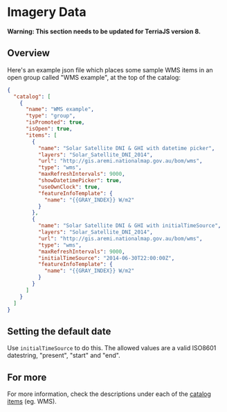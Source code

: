 # Imagery Data

**Warning: This section needs to be updated for TerriaJS version 8.**

## Overview

Here's an example json file which places some sample WMS items in an open group called "WMS example", at the top of the catalog:

```json
{
  "catalog": [
    {
      "name": "WMS example",
      "type": "group",
      "isPromoted": true,
      "isOpen": true,
      "items": [
        {
          "name": "Solar Satellite DNI & GHI with datetime picker",
          "layers": "Solar_Satellite_DNI_2014",
          "url": "http://gis.aremi.nationalmap.gov.au/bom/wms",
          "type": "wms",
          "maxRefreshIntervals": 9000,
          "showDatetimePicker": true,
          "useOwnClock": true,
          "featureInfoTemplate": {
            "name": "{{GRAY_INDEX}} W/m2"
          }
        },
        {
          "name": "Solar Satellite DNI & GHI with initialTimeSource",
          "layers": "Solar_Satellite_DNI_2014",
          "url": "http://gis.aremi.nationalmap.gov.au/bom/wms",
          "type": "wms",
          "maxRefreshIntervals": 9000,
          "initialTimeSource": "2014-06-30T22:00:00Z",
          "featureInfoTemplate": {
            "name": "{{GRAY_INDEX}} W/m2"
          }
        }
      ]
    }
  ]
}
```

## Setting the default date

Use `initialTimeSource` to do this. The allowed values are a valid ISO8601 datestring, "present", "start" and "end".

## For more

For more information, check the descriptions under each of the [catalog items](../catalog-items.md) (eg. WMS).
